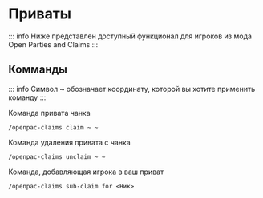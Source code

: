 # Приваты
::: info
Ниже представлен доступный функционал для игроков из мода Open Parties and Claims
:::

## Комманды
::: info
Символ **~** обозначает координату, которой вы хотите применить команду
:::

Команда привата чанка
```
/openpac-claims claim ~ ~
```

Команда удаления привата с чанка
```
/openpac-claims unclaim ~ ~
```

Команда, добавляющая игрока в ваш приват
```
/openpac-claims sub-claim for <Ник>
```

<!-- Оставляет ваш чанк загруженным в памяти сервера
```
/openpac-claims forceload ~ ~
```

Отключает прогрузку чанка
```
/openpac-claims unforceload ~ ~
``` -->



